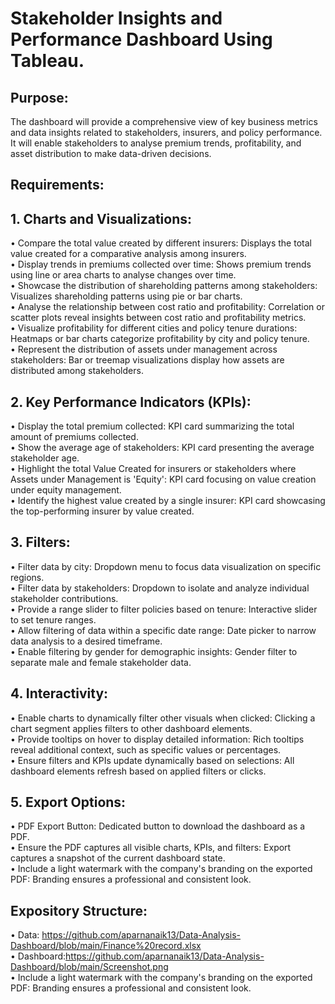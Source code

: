# Stakeholder Insights and Performance Dashboard Using Tableau.
## Purpose:
The dashboard will provide a comprehensive view of key business metrics and data insights related to stakeholders, insurers, and policy performance. It will enable stakeholders to analyse premium trends, profitability, and asset distribution to make data-driven decisions.

## Requirements:
## 1. Charts and Visualizations: <br />
•	Compare the total value created by different insurers: Displays the total value created for a comparative analysis among insurers.<br />
•	Display trends in premiums collected over time: Shows premium trends using line or area charts to analyse changes over time.<br />
•	Showcase the distribution of shareholding patterns among stakeholders: Visualizes shareholding patterns using pie or bar charts.<br />
•	Analyse the relationship between cost ratio and profitability: Correlation or scatter plots reveal insights between cost ratio and profitability metrics.<br />
•	Visualize profitability for different cities and policy tenure durations: Heatmaps or bar charts categorize profitability by city and policy tenure.<br />
•	Represent the distribution of assets under management across stakeholders: Bar or treemap visualizations display how assets are distributed among stakeholders.<br />


## 2. Key Performance Indicators (KPIs):
•	Display the total premium collected: KPI card summarizing the total amount of premiums collected.<br />
•	Show the average age of stakeholders: KPI card presenting the average stakeholder age.<br />
•	Highlight the total Value Created for insurers or stakeholders where Assets under Management is 'Equity': KPI card focusing on value creation under equity management.<br />
•	Identify the highest value created by a single insurer: KPI card showcasing the top-performing insurer by value created.<br />

## 3. Filters:
•	Filter data by city: Dropdown menu to focus data visualization on specific regions.<br />
•	Filter data by stakeholders: Dropdown to isolate and analyze individual stakeholder contributions.<br />
•	Provide a range slider to filter policies based on tenure: Interactive slider to set tenure ranges.<br />
•	Allow filtering of data within a specific date range: Date picker to narrow data analysis to a desired timeframe.<br />
•	Enable filtering by gender for demographic insights: Gender filter to separate male and female stakeholder data.<br />

## 4. Interactivity:
•	Enable charts to dynamically filter other visuals when clicked: Clicking a chart segment applies filters to other dashboard elements.<br />
•	Provide tooltips on hover to display detailed information: Rich tooltips reveal additional context, such as specific values or percentages.<br />
•	Ensure filters and KPIs update dynamically based on selections: All dashboard elements refresh based on applied filters or clicks.<br />

## 5. Export Options:
•	PDF Export Button: Dedicated button to download the dashboard as a PDF.<br />
•	Ensure the PDF captures all visible charts, KPIs, and filters: Export captures a snapshot of the current dashboard state.<br />
•	Include a light watermark with the company's branding on the exported PDF: Branding ensures a professional and consistent look.<br />

## Expository Structure:
•	Data: https://github.com/aparnanaik13/Data-Analysis-Dashboard/blob/main/Finance%20record.xlsx <br />
•	Dashboard:https://github.com/aparnanaik13/Data-Analysis-Dashboard/blob/main/Screenshot.png <br />
•	Include a light watermark with the company's branding on the exported PDF: Branding ensures a professional and consistent look.<br />


